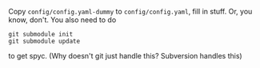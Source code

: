 Copy `config/config.yaml-dummy` to `config/config.yaml`, fill in stuff. Or, you know, don't. You also need to do 

    git submodule init
    git submodule update

to get spyc. (Why doesn't git just handle this? Subversion handles this)


